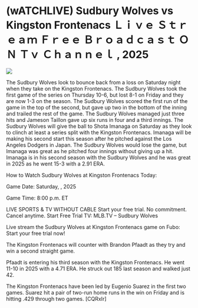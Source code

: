 # (wATCHLIVE) Sudbury Wolves vs Kingston Frontenacs Ｌｉｖｅ Ｓｔｒｅａｍ Ｆｒｅｅ Ｂｒｏａｄｃａｓｔ ＯＮ Ｔｖ Ｃｈａｎｎｅｌ , 2025  
  
  
[![](https://i.imgur.com/qSNzIqt.png)](https://movie.rssnews.media/hvehLGamI.php)  
  
The Sudbury Wolves look to bounce back from a loss on Saturday night when they take on the Kingston Frontenacs. The Sudbury Wolves took the first game of the series on Thursday 10-6, but lost 8-1 on Friday and they are now 1-3 on the season. The Sudbury Wolves scored the first run of the game in the top of the second, but gave up two in the bottom of the inning and trailed the rest of the game. The Sudbury Wolves managed just three hits and Jameson Taillon gave up six runs in four and a third innings. The Sudbury Wolves will give the ball to Shota Imanaga on Saturday as they look to clinch at least a series split with the Kingston Frontenacs. Imanaga will be making his second start this season after he pitched against the Los Angeles Dodgers in Japan. The Sudbury Wolves would lose the game, but Imanaga was great as he pitched four innings without giving up a hit. Imanaga is in his second season with the Sudbury Wolves and he was great in 2025 as he went 15-3 with a 2.91 ERA.

How to Watch Sudbury Wolves at Kingston Frontenacs Today:

Game Date: Saturday, , 2025

Game Time: 8:00 p.m. ET

LIVE SPORTS & TV WITHOUT CABLE
Start your free trial. No commitment. Cancel anytime.
Start Free Trial
TV: MLB.TV – Sudbury Wolves

Live stream the Sudbury Wolves at Kingston Frontenacs game on Fubo: Start your free trial now!

The Kingston Frontenacs will counter with Brandon Pfaadt as they try and win a second straight game.

Pfaadt is entering his third season with the Kingston Frontenacs. He went 11-10 in 2025 with a 4.71 ERA. He struck out 185 last season and walked just 42.

The Kingston Frontenacs have been led by Eugenio Suarez in the first two games. Suarez hit a pair of two-run home runs in the win on Friday and is hitting .429 through two games. [CQRxIr]